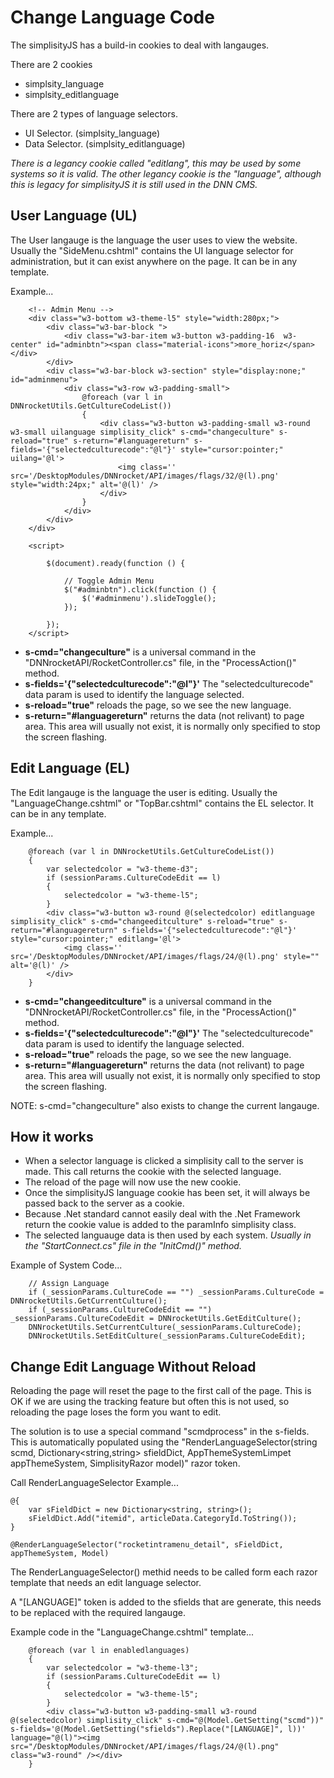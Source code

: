 ﻿# Change Language Code

The simplisityJS has a build-in cookies to deal with langauges.  

There are 2 cookies
- simplsity_language
- simplsity_editlanguage  

There are 2 types of language selectors.
- UI Selector. (simplsity_language) 
- Data Selector. (simplsity_editlanguage)

*There is a legancy cookie called "editlang", this may be used by some systems so it is valid.  The other legancy cookie is the "language", although this is legacy for simplisityJS it is still used in the DNN CMS.*
 
## User Language (UL)

The User langauge is the language the user uses to view the website.
Usually the "SideMenu.cshtml" contains the UI language selector for administration, but it can exist anywhere on the page.  It can be in any template.  

Example...
```
    <!-- Admin Menu -->
    <div class="w3-bottom w3-theme-l5" style="width:280px;">
        <div class="w3-bar-block ">
            <div class="w3-bar-item w3-button w3-padding-16  w3-center" id="adminbtn"><span class="material-icons">more_horiz</span></div>
        </div>
        <div class="w3-bar-block w3-section" style="display:none;" id="adminmenu">
            <div class="w3-row w3-padding-small">
                @foreach (var l in DNNrocketUtils.GetCultureCodeList())
                {
                    <div class="w3-button w3-padding-small w3-round w3-small uilanguage simplisity_click" s-cmd="changeculture" s-reload="true" s-return="#languagereturn" s-fields='{"selectedculturecode":"@l"}' style="cursor:pointer;" uilang='@l'>
                        <img class='' src='/DesktopModules/DNNrocket/API/images/flags/32/@(l).png' style="width:24px;" alt='@(l)' />
                    </div>
                }
            </div>
        </div>
    </div>

    <script>
    
        $(document).ready(function () {

            // Toggle Admin Menu
            $("#adminbtn").click(function () {
                $('#adminmenu').slideToggle();
            });

        });
    </script>

```

- **s-cmd="changeculture"** is a universal command in the "DNNrocketAPI/RocketController.cs" file, in the "ProcessAction()" method.   
- **s-fields='{"selectedculturecode":"@l"}'** The "selectedculturecode" data param is used to identify the language selected.  
- **s-reload="true"** reloads the page, so we see the new language.
- **s-return="#languagereturn"** returns the data (not relivant) to page area.  This area will usually not exist, it is normally only specified to stop the screen flashing.  


## Edit Language (EL)

The Edit langauge is the language the user is editing.
Usually the "LanguageChange.cshtml" or "TopBar.cshtml" contains the EL selector.  It can be in any template.  

Example...
```
    @foreach (var l in DNNrocketUtils.GetCultureCodeList())
    {
        var selectedcolor = "w3-theme-d3";
        if (sessionParams.CultureCodeEdit == l)
        {
            selectedcolor = "w3-theme-l5";
        }
        <div class="w3-button w3-round @(selectedcolor) editlanguage simplisity_click" s-cmd="changeeditculture" s-reload="true" s-return="#languagereturn" s-fields='{"selectedculturecode":"@l"}' style="cursor:pointer;" editlang='@l'>
            <img class='' src='/DesktopModules/DNNrocket/API/images/flags/24/@(l).png' style="" alt='@(l)' />
        </div>
    }

```
- **s-cmd="changeeditculture"** is a universal command in the "DNNrocketAPI/RocketController.cs" file, in the "ProcessAction()" method.   
- **s-fields='{"selectedculturecode":"@l"}'** The "selectedculturecode" data param is used to identify the language selected.  
- **s-reload="true"** reloads the page, so we see the new language.
- **s-return="#languagereturn"** returns the data (not relivant) to page area.  This area will usually not exist, it is normally only specified to stop the screen flashing.  

NOTE: s-cmd="changeculture" also exists to change the current langauge.

## How it works

- When a selector language is clicked a simplisity call to the server is made.  This call returns the cookie with the selected language.  
- The reload of the page will now use the new cookie.  
- Once the simplisityJS language cookie has been set, it will always be passed back to the server as a cookie.
- Because .Net standard cannot easily deal with the .Net Framework return the cookie value is added to the paramInfo simplisity class.  
- The selected languauge data is then used by each system.  *Usually in the "StartConnect.cs" file in the "InitCmd()" method.*

Example of System Code...
```
    // Assign Language
    if (_sessionParams.CultureCode == "") _sessionParams.CultureCode = DNNrocketUtils.GetCurrentCulture();
    if (_sessionParams.CultureCodeEdit == "") _sessionParams.CultureCodeEdit = DNNrocketUtils.GetEditCulture();
    DNNrocketUtils.SetCurrentCulture(_sessionParams.CultureCode);
    DNNrocketUtils.SetEditCulture(_sessionParams.CultureCodeEdit);

```

## Change Edit Language Without Reload

Reloading the page will reset the page to the first call of the page.  This is OK if we are using the tracking feature but often this is not used, so reloading the page loses the form you want to edit.  

The solution is to use a special command "scmdprocess" in the s-fields.  This is automatically populated using the "RenderLanguageSelector(string scmd, Dictionary<string,string> sfieldDict, AppThemeSystemLimpet appThemeSystem, SimplisityRazor model)" razor token.  

Call RenderLanguageSelector Example...
```
@{
    var sFieldDict = new Dictionary<string, string>();
    sFieldDict.Add("itemid", articleData.CategoryId.ToString());
}

@RenderLanguageSelector("rocketintramenu_detail", sFieldDict, appThemeSystem, Model)

```
The RenderLanguageSelector() methid needs to be called form each razor template that needs an edit language selector.  

A "[LANGUAGE]" token is added to the sfields that are generate, this needs to be replaced with the required langauge.

Example code in the "LanguageChange.cshtml" template...
```
    @foreach (var l in enabledlanguages)
    {
        var selectedcolor = "w3-theme-l3";
        if (sessionParams.CultureCodeEdit == l)
        {
            selectedcolor = "w3-theme-l5";
        }
        <div class="w3-button w3-padding-small w3-round @(selectedcolor) simplisity_click" s-cmd="@(Model.GetSetting("scmd"))" s-fields='@(Model.GetSetting("sfields").Replace("[LANGUAGE]", l))' language="@(l)"><img src="/DesktopModules/DNNrocket/API/images/flags/24/@(l).png" class="w3-round" /></div>
    }

```





